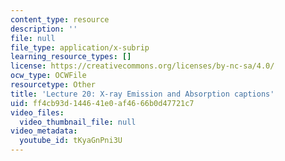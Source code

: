 ```yaml
---
content_type: resource
description: ''
file: null
file_type: application/x-subrip
learning_resource_types: []
license: https://creativecommons.org/licenses/by-nc-sa/4.0/
ocw_type: OCWFile
resourcetype: Other
title: 'Lecture 20: X-ray Emission and Absorption captions'
uid: ff4cb93d-1446-41e0-af46-66b0d47721c7
video_files:
  video_thumbnail_file: null
video_metadata:
  youtube_id: tKyaGnPni3U
---
```

